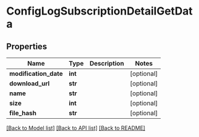 # ConfigLogSubscriptionDetailGetData

## Properties
Name | Type | Description | Notes
------------ | ------------- | ------------- | -------------
**modification_date** | **int** |  | [optional] 
**download_url** | **str** |  | [optional] 
**name** | **str** |  | [optional] 
**size** | **int** |  | [optional] 
**file_hash** | **str** |  | [optional] 

[[Back to Model list]](../README.md#documentation-for-models) [[Back to API list]](../README.md#documentation-for-api-endpoints) [[Back to README]](../README.md)

